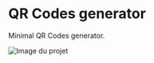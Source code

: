 # QR Codes generator
Minimal QR Codes generator.

![Image du projet](https://repository-images.githubusercontent.com/658732013/93acdcc6-9f61-4831-ace8-8428f350c188)
